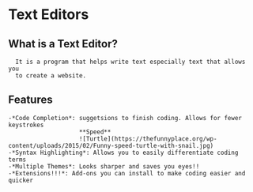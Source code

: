 # Text Editors
   ## What is a Text Editor?
      It is a program that helps write text especially text that allows you
      to create a website.
  
  ## Features
    -*Code Completion*: suggetsions to finish coding. Allows for fewer keystrokes
                        **Speed**
                        ![Turtle](https://thefunnyplace.org/wp-content/uploads/2015/02/Funny-speed-turtle-with-snail.jpg)
    -*Syntax Highlighting*: Allows you to easily differentiate coding terms
    -*Multiple Themes*: Looks sharper and saves you eyes!!
    -*Extensions!!!*: Add-ons you can install to make coding easier and quicker
                      


  
